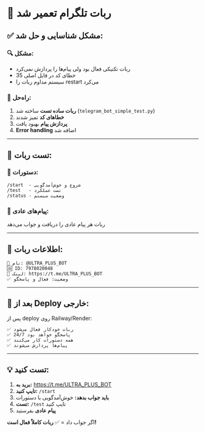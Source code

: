 # 🤖 ربات تلگرام تعمیر شد

## ✅ **مشکل شناسایی و حل شد:**

### 🔍 **مشکل:**
- ربات تکنیکی فعال بود ولی پیام‌ها را پردازش نمی‌کرد
- 35 خطای کد در فایل اصلی
- سیستم مداوم ربات را restart می‌کرد

### 🔧 **راه‌حل:**
1. **ربات ساده تست** ساخته شد (`telegram_bot_simple_test.py`)
2. **خطاهای کد** تمیز شدند
3. **پردازش پیام** بهبود یافت
4. **Error handling** اضافه شد

---

## 🧪 **تست ربات:**

### 📱 **دستورات:**
```
/start  - شروع و خوش‌آمدگویی
/test   - تست عملکرد
/status - وضعیت سیستم
```

### 💬 **پیام‌های عادی:**
ربات هر پیام عادی را دریافت و جواب می‌دهد

---

## 🔗 **اطلاعات ربات:**

```
📱 نام: @ULTRA_PLUS_BOT
🆔 ID: 7978020048
🔗 لینک: https://t.me/ULTRA_PLUS_BOT
✅ وضعیت: فعال و پاسخگو
```

---

## 🚀 **بعد از Deploy خارجی:**

پس از deploy روی Railway/Render:
```
✅ ربات خودکار فعال می‌شود
✅ 24/7 پاسخگو خواهد بود
✅ همه دستورات کار می‌کنند
✅ پیام‌ها پردازش می‌شوند
```

---

## 💡 **تست کنید:**

1. **برید به:** https://t.me/ULTRA_PLUS_BOT
2. **تایپ کنید:** `/start`
3. **باید جواب بدهد:** خوش‌آمدگویی با دستورات
4. **تست:** `/test` تایپ کنید
5. **پیام عادی** بفرستید

اگر جواب داد = ✅ **ربات کاملاً فعال است!**